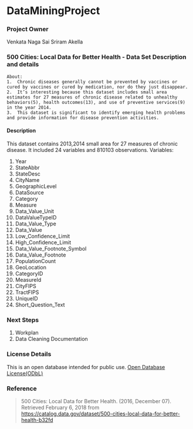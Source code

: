 # DataMiningProject


###  Project Owner

Venkata Naga Sai Sriram Akella

 ### **500 Cities: Local Data for Better Health - Data Set Description and details**

    About:
    1.  Chronic diseases generally cannot be prevented by vaccines or cured by vaccines or cured by medication, nor do they just disappear.
    2.  It’s interesting because this dataset includes small area estimates for 27 measures of chronic disease related to unhealthy behaviors(5), health outcomes(13), and use of preventive services(9) in the year 2014.
    3.  This dataset is significant to identify emerging health problems and provide information for disease prevention activities.

#### Description

This dataset contains 2013,2014 small area for 27 measures of chronic disease. It included 24 variables and 810103 observations.
Variables:

1. Year
2. StateAbbr
3. StateDesc
4. CityName
5. GeographicLevel
6. DataSource
7. Category
8. Measure
9. Data_Value_Unit
10. DataValueTypeID
11. Data_Value_Type
12. Data_Value
13. Low_Confidence_Limit
14. High_Confidence_Limit
15. Data_Value_Footnote_Symbol
16. Data_Value_Footnote
17. PopulationCount
18. GeoLocation
19. CategoryID
20. MeasureId
21. CityFIPS
22. TractFIPS
23. UniqueID
24. Short_Question_Text

    

### Next Steps

1. Workplan
2. Data Cleaning Documentation


### License Details
This is an open database intended for public use. [Open Database License(ODbL)](https://opendatacommons.org/licenses/odbl/1.0/)  

### Reference
> 500 Cities: Local Data for Better Health. (2016, December 07). Retrieved February 6, 2018 from https://catalog.data.gov/dataset/500-cities-local-data-for-better-health-b32fd
